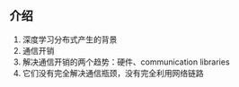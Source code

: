 ## 介绍

1.  深度学习分布式产生的背景
2.  通信开销
3.  解决通信开销的两个趋势：硬件、communication libraries
4.  它们没有完全解决通信瓶颈，没有完全利用网络链路